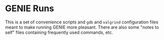 # GENIE Runs

This is a set of convenience scripts and `gdb` and `valgrind` configuration files
meant to make running GENIE more pleasant. There are also some "notes to self"
files containing frequently used commands, etc.
